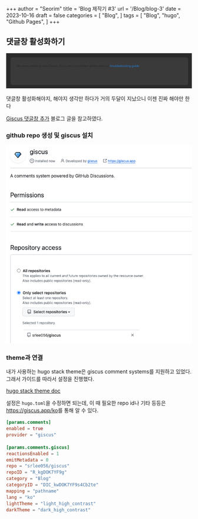 +++
author = "Seorim"
title = 'Blog 제작기 #3'
url = '/Blog/blog-3'
date = 2023-10-16
draft = false
categories = [
    "Blog", 
]
tags = [
    "Blog", "hugo", "Github Pages",
]
+++

## 댓글창 활성화하기

![](image.png)

댓글창 활성화해야지, 해야지 생각만 하다가 거의 두달이 지났으니 이젠 진짜 해야만 한다

[Giscus 댓글창 추가](https://kzeoh.github.io/posts/make-blog3/) 블로그 글을 참고하였다.

### github repo 생성 및 giscus 설치

![](image-1.png)

### theme과 연결

내가 사용하는 hugo stack theme은 giscus comment systems를 지원하고 있었다. 그래서 가이드를 따라서 설정을 진행했다.

[hugo stack theme doc](https://stack.jimmycai.com/config/comments)

설정은 `hugo.toml`을 수정하면 되는데, 이 때 필요한 repo id나 기타 등등은 <https://giscus.app/ko>를 통해 알 수 있다.

```toml
[params.comments]
enabled = true
provider = "giscus"

[params.comments.giscus]
reactionsEnabled = 1
emitMetadata = 0
repo = "srlee056/giscus"
repoID = "R_kgDOK7YF9g"
category = "Blog"
categoryID = "DIC_kwDOK7YF9s4Cb2te"
mapping = "pathname"
lang = "ko"
lightTheme = "light_high_contrast"
darkTheme = "dark_high_contrast"
```
